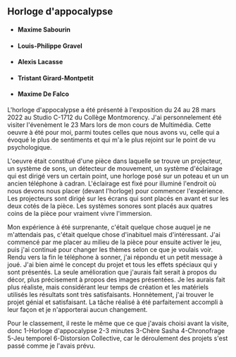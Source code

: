 ## Horloge d'appocalypse

* #### Maxime Sabourin
* #### Louis-Philippe Gravel
* #### Alexis Lacasse
* #### Tristant Girard-Montpetit
* #### Maxime De Falco

L'horloge d'appocalypse a été présenté à l'exposition du 24 au 28 mars 2022 au Studio C-1712 du Collège Montmorency. J'ai personnelement été visiter l'évenèment le 23 Mars lors de mon cours de Multimédia. Cette oeuvre à été pour moi, parmi toutes celles que nous avons vu, celle qui a évoqué le plus de sentiments et qui m'a le plus rejoint sur le point de vu psychologique. 

L'oeuvre était constitué d'une pièce dans laquelle se trouve un projecteur, un système de sons, un détecteur de mouvement, un système d'éclairage qui est dirigé vers un certain point, une horloge posé sur un poteau et un un ancien téléphone à cadran. L'éclairage est fixé pour illuminé l'endroit où nous devons nous placer (devant l'horloge) pour commencer l'expérience. Les projecteurs sont dirigé sur les écrans qui sont placés en avant et sur les deux cotés de la pièce. Les systèmes sonores sont placés aux quatres coins de la pièce pour vraiment vivre l'immersion.

Mon expérience à été surprenante, c'était quelque chose auquel je ne m'attendais pas, c'était quelque chose d'inabituel mais d'intéressant. J'ai commencé par me placer au milieu de la pièce pour ensuite activer le jeu, puis j'ai continué pour changer les thèmes selon ce que je voulais voir. Rendu vers la fin le téléphone à sonner, j'ai répondu et un petit message à joué. J'ai bien aimé le concept du projet et tous les effets spéciaux qui y sont présentés. La seule amélioration que j'aurais fait serait à propos du décor, plus précisement à propos des images présentées. Je les aurais fait plus réaliste, mais considérant leur temps de création et les matériels utilisés les résultats sont très satisfaisants. Honnètement, j'ai trouver le projet génial et satisfaisant. La tâche réalisé à été parfaitement accompli à leur façon et je n'apporterai aucun changement.

Pour le classement, il reste le même que ce que j'avais choisi avant la visite, donc 1-Horloge d'appocalypse 2-3 minutes 3-Chère Sasha 4-Chronofrage 5-Jeu temporel 6-Distorsion Collective, car le déroulement des projets s'est passé comme je l'avais prévu.
